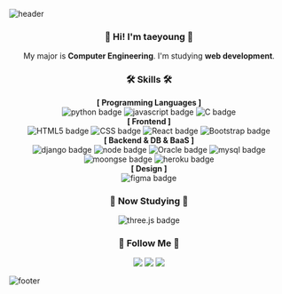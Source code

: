 ![header](https://capsule-render.vercel.app/api?type=waving&color=0:614385,100:516395&height=200&section=header&text=Tae%20young&fontSize=50&fontColor=ffffff&animation=fadeIn&fontAlignY=30&desc=Thank%20you%20for%20your%20visiting&descAlignY=53&fontAlign=50)

<div align="center">
  
### :wave: Hi! I'm taeyoung :wave:
My major is **Computer Engineering**. I'm studying **web development**. <br>

### 🛠️ Skills 🛠️
**[ Programming Languages ]**<br>
![python badge](https://img.shields.io/badge/-PYTHON-%23F7DF1E?style=flat-square&logo=Python&logoColor=white&color=3776AB)
![javascript badge](https://img.shields.io/badge/-JAVASCRIPT-%23F7DF1E?style=flat-square&logo=JavaScript&logoColor=black)
![C badge](https://img.shields.io/badge/-C-%23F7DF1E?style=flat-square&logo=c&logoColor=black&color=A8B9CC)<br>
**[ Frontend ]**<br>
![HTML5 badge](https://img.shields.io/badge/-HTML5-%23F7DF1E?style=flat-square&logo=HTML5&logoColor=white&color=E34F26)
![CSS badge](https://img.shields.io/badge/-CSS3-%23F7DF1E?style=flat-square&logo=CSS3&logoColor=white&color=1572B6)
![React badge](https://img.shields.io/badge/-REACT-%23F7DF1E?style=flat-square&logo=React&logoColor=black&color=61DAFB)
![Bootstrap badge](https://img.shields.io/badge/-Bootstrap-%23F7DF1E?style=flat-square&logo=Bootstrap&logoColor=white&color=7952B3)<br>
**[ Backend & DB & BaaS ]**<br>
![django badge](https://img.shields.io/badge/-Django-%23F7DF1E?style=flat-square&logo=Django&logoColor=white&color=092E20)
![node badge](https://img.shields.io/badge/-Node.js-%23F7DF1E?style=flat-square&logo=Node.js&logoColor=white&color=339933)
![Oracle badge](https://img.shields.io/badge/-Oracle-%23F7DF1E?style=flat-square&logo=Oracle&logoColor=white&color=F80000)
![mysql badge](https://img.shields.io/badge/-MySQL-%23F7DF1E?style=flat-square&logo=MySQL&logoColor=white&color=4479A1)
![moongse badge](https://img.shields.io/badge/-MongoDB-%23F7DF1E?style=flat-square&logo=MongoDB&logoColor=white&color=47A248)
![heroku badge](https://img.shields.io/badge/-Heroku-%23F7DF1E?style=flat-square&logo=Heroku&logoColor=white&color=430098)<br>
**[ Design ]**<br>
![figma badge](https://img.shields.io/badge/-Figma-%23F7DF1E?style=flat-square&logo=Figma&logoColor=white&color=F24E1E)

### 📖 Now Studying 📖
![three.js badge](https://img.shields.io/badge/-Three.js-%23F7DF1E?style=flat-square&logo=Three.js&logoColor=white&color=000000)

### 🥰 Follow Me 🥰
<a href="https://github.com/Chanran33/TIL"><img src="https://img.shields.io/badge/TIL-000000?style=flat-square&logo=github&&logoColor=white"/></a>
<a href="https://velog.io/@sparkling0_0"><img src="https://img.shields.io/badge/Tech blog-20C997?style=flat-square&logo=Velog&&logoColor=white"/></a>
<a href="https://www.instagram.com/sparklingo_o/"><img src="https://img.shields.io/badge/Instagram-E4405F?style=flat-square&logo=Instagram&&logoColor=white"/></a>
</div>

![footer](https://capsule-render.vercel.app/api?section=footer&type=waving&color=0:614385,100:516395)
